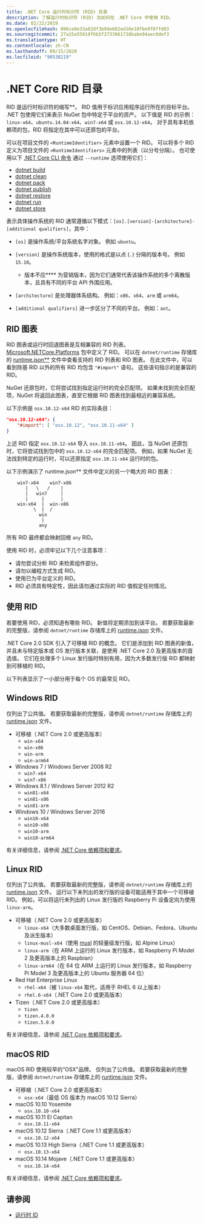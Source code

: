 ```yaml
---
title: .NET Core 运行时标识符 (RID) 目录
description: 了解运行时标识符 (RID) 及如何在 .NET Core 中使用 RID。
ms.date: 02/22/2019
ms.openlocfilehash: 096ce8e33a82df3b9de682ed16e10fbe9f07fd03
ms.sourcegitcommit: 27a15a55019f6b5f2733961738babe94aec0def3
ms.translationtype: HT
ms.contentlocale: zh-CN
ms.lasthandoff: 09/15/2020
ms.locfileid: "90538219"
---
```

# <a name="net-core-rid-catalog"></a>.NET Core RID 目录

RID 是运行时标识符的缩写**。 RID 值用于标识应用程序运行所在的目标平台。
.NET 包使用它们来表示 NuGet 包中特定于平台的资产。 以下值是 RID 的示例：`linux-x64`、`ubuntu.14.04-x64`、`win7-x64` 或 `osx.10.12-x64`。
对于具有本机依赖项的包，RID 将指定在其中可以还原包的平台。

可以在项目文件的 `<RuntimeIdentifier>` 元素中设置一个 RID。 可以将多个 RID 定义为项目文件的 `<RuntimeIdentifiers>` 元素中的列表（以分号分隔）。 也可使用以下 [.NET Core CLI 命令](./tools/index.md) 通过 `--runtime` 选项使用它们：

- [dotnet build](./tools/dotnet-build.md)
- [dotnet clean](./tools/dotnet-clean.md)
- [dotnet pack](./tools/dotnet-pack.md)
- [dotnet publish](./tools/dotnet-publish.md)
- [dotnet restore](./tools/dotnet-restore.md)
- [dotnet run](./tools/dotnet-run.md)
- [dotnet store](./tools/dotnet-store.md)

表示具体操作系统的 RID 通常遵循以下模式：`[os].[version]-[architecture]-[additional qualifiers]`，其中：

- `[os]` 是操作系统/平台系统名字对象。 例如 `ubuntu`。

- `[version]` 是操作系统版本，使用的格式是以点 (`.`) 分隔的版本号。 例如 `15.10`。

  - 版本不应**** 为营销版本，因为它们通常代表该操作系统的多个离散版本，且具有不同的平台 API 外围应用。

- `[architecture]` 是处理器体系结构。 例如：`x86`、`x64`、`arm` 或 `arm64`。

- `[additional qualifiers]` 进一步区分了不同的平台。 例如：`aot`。

## <a name="rid-graph"></a>RID 图表

RID 图表或运行时回退图表是互相兼容的 RID 列表。 [Microsoft.NETCore.Platforms](https://www.nuget.org/packages/Microsoft.NETCore.Platforms/) 包中定义了 RID。 可以在 `dotnet/runtime` 存储库的 [runtime.json**](https://github.com/dotnet/runtime/blob/master/src/libraries/pkg/Microsoft.NETCore.Platforms/runtime.json) 文件中查看支持的 RID 列表和 RID 图表。 在此文件中，可以看到除基 RID 以外的所有 RID 均包含 `"#import"` 语句。 这些语句指示的是兼容的 RID。

NuGet 还原包时，它将尝试找到指定运行时的完全匹配项。
如果未找到完全匹配项，NuGet 将返回此图表，直至它根据 RID 图表找到最相近的兼容系统。

以下示例是 `osx.10.12-x64` RID 的实际条目：

```json
"osx.10.12-x64": {
    "#import": [ "osx.10.12", "osx.10.11-x64" ]
}
```

上述 RID 指定 `osx.10.12-x64` 导入 `osx.10.11-x64`。 因此，当 NuGet 还原包时，它将尝试找到包中的 `osx.10.12-x64` 的完全匹配项。 例如，如果 NuGet 无法找到特定的运行时，可以还原指定 `osx.10.11-x64` 运行时的包。

以下示例演示了 runtime.json** 文件中定义的另一个略大的 RID 图表：

```
    win7-x64    win7-x86
       |   \   /    |
       |   win7     |
       |     |      |
    win-x64  |  win-x86
          \  |  /
            win
             |
            any
```

所有 RID 最终都会映射回根 `any` RID。

使用 RID 时，必须牢记以下几个注意事项：

- 请勿尝试分析 RID 来检索组件部分。
- 请勿以编程方式生成 RID。
- 使用已为平台定义的 RID。
- RID 必须具有特定性，因此请勿通过实际的 RID 值假定任何情况。

## <a name="using-rids"></a>使用 RID

若要使用 RID，必须知道有哪些 RID。 新值将定期添加到该平台。
若要获取最新的完整版，请参阅 `dotnet/runtime` 存储库上的 [runtime.json](https://github.com/dotnet/runtime/blob/master/src/libraries/pkg/Microsoft.NETCore.Platforms/runtime.json) 文件。

.NET Core 2.0 SDK 引入了可移植 RID 的概念。 它们是添加到 RID 图表的新值，并且未与特定版本或 OS 发行版本关联，是使用 .NET Core 2.0 及更高版本的首选值。 它们在处理多个 Linux 发行版时特别有用，因为大多数发行版 RID 都映射到可移植的 RID。

以下列表显示了一小部分用于每个 OS 的最常见 RID。

## <a name="windows-rids"></a>Windows RID

仅列出了公共值。 若要获取最新的完整版，请参阅 `dotnet/runtime` 存储库上的 [runtime.json](https://github.com/dotnet/runtime/blob/master/src/libraries/pkg/Microsoft.NETCore.Platforms/runtime.json) 文件。

- 可移植（.NET Core 2.0 或更高版本）
  - `win-x64`
  - `win-x86`
  - `win-arm`
  - `win-arm64`
- Windows 7 / Windows Server 2008 R2
  - `win7-x64`
  - `win7-x86`
- Windows 8.1 / Windows Server 2012 R2
  - `win81-x64`
  - `win81-x86`
  - `win81-arm`
- Windows 10 / Windows Server 2016
  - `win10-x64`
  - `win10-x86`
  - `win10-arm`
  - `win10-arm64`

有关详细信息，请参阅 [.NET Core 依赖项和要求](./install/windows.md#dependencies)。

## <a name="linux-rids"></a>Linux RID

仅列出了公共值。 若要获取最新的完整版，请参阅 `dotnet/runtime` 存储库上的 [runtime.json](https://github.com/dotnet/runtime/blob/master/src/libraries/pkg/Microsoft.NETCore.Platforms/runtime.json) 文件。 运行以下未列出的发行版的设备可能适用于其中一个可移植 RID。 例如，可以将运行未列出的 Linux 发行版的 Raspberry Pi 设备定向为使用 `linux-arm`。

- 可移植（.NET Core 2.0 或更高版本）
  - `linux-x64`（大多数桌面发行版，如 CentOS、Debian、Fedora、Ubuntu 及派生版本）
  - `linux-musl-x64`（使用 [musl](https://wiki.musl-libc.org/projects-using-musl.html) 的轻量级发行版，如 Alpine Linux）
  - `linux-arm`（在 ARM 上运行的 Linux 发行版本，如 Raspberry Pi Model 2 及更高版本上的 Raspbian）
  - `linux-arm64`（在 64 位 ARM 上运行的 Linux 发行版本，如 Raspberry Pi Model 3 及更高版本上的 Ubuntu 服务器 64 位）
- Red Hat Enterprise Linux
  - `rhel-x64`（被 `linux-x64` 取代，适用于 RHEL 6 以上版本）
  - `rhel.6-x64`（.NET Core 2.0 或更高版本）
- Tizen（.NET Core 2.0 或更高版本）
  - `tizen`
  - `tizen.4.0.0`
  - `tizen.5.0.0`

有关详细信息，请参阅 [.NET Core 依赖项和要求](./install/linux.md)。

## <a name="macos-rids"></a>macOS RID

macOS RID 使用较早的“OSX”品牌。 仅列出了公共值。 若要获取最新的完整版，请参阅 `dotnet/runtime` 存储库上的 [runtime.json](https://github.com/dotnet/runtime/blob/master/src/libraries/pkg/Microsoft.NETCore.Platforms/runtime.json) 文件。

- 可移植（.NET Core 2.0 或更高版本）
  - `osx-x64`（最低 OS 版本为 macOS 10.12 Sierra）
- macOS 10.10  Yosemite
  - `osx.10.10-x64`
- macOS 10.11 El Capitan
  - `osx.10.11-x64`
- macOS 10.12 Sierra（.NET Core 1.1 或更高版本）
  - `osx.10.12-x64`
- macOS 10.13 High Sierra（.NET Core 1.1 或更高版本）
  - `osx.10.13-x64`
- macOS 10.14 Mojave（.NET Core 1.1 或更高版本）
  - `osx.10.14-x64`

有关详细信息，请参阅 [.NET Core 依赖项和要求](./install/macos.md#dependencies)。

## <a name="see-also"></a>请参阅

- [运行时 ID](https://github.com/dotnet/runtime/blob/master/src/libraries/pkg/Microsoft.NETCore.Platforms/readme.md)
